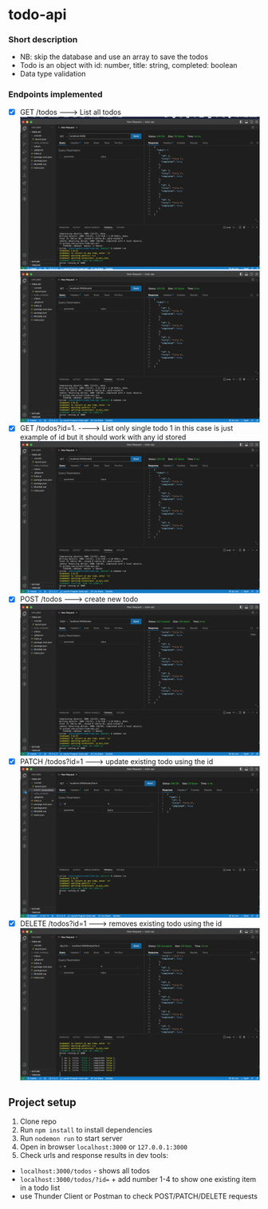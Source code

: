 # todo-api
### Short description
- NB: skip the database and use an array to save the todos
- Todo is an object with id: number, title: string, completed: boolean
- Data type validation

### Endpoints implemented
- [X] GET  /todos ---> List all todos
![GET home](https://github.com/yulsmir/todo-api/blob/master/assets/screenshots/get-home.png)
![GET todos](https://github.com/yulsmir/todo-api/blob/master/assets/screenshots/get-todos.png)
- [X] GET  /todos?id=1. ----> List only single todo 1 in this case is just example of id but it should work with any id stored
![GET todo by id](https://github.com/yulsmir/todo-api/blob/master/assets/screenshots/get-todos.png)
- [X] POST /todos ---> create new todo
![POST todos](https://github.com/yulsmir/todo-api/blob/master/assets/screenshots/post-todos.png)
- [X] PATCH /todos?id=1  ---> update existing todo using the id
![PATCH todo by id](https://github.com/yulsmir/todo-api/blob/master/assets/screenshots/get-id.png)
- [X] DELETE /todos?id=1  ---> removes existing todo using the id
![DELETE todos](https://github.com/yulsmir/todo-api/blob/master/assets/screenshots/delete-id.png)

## Project setup
1. Clone repo
2. Run ```npm install``` to install dependencies
3. Run ```nodemon run``` to start server
4. Open in browser ```localhost:3000``` or ```127.0.0.1:3000```
5. Check urls and response results in dev tools:
  - ```localhost:3000/todos``` - shows all todos
  - ```localhost:3000/todos/?id=``` + add number 1-4 to show one existing item in a todo list 
  - use Thunder Client or Postman to check POST/PATCH/DELETE requests
